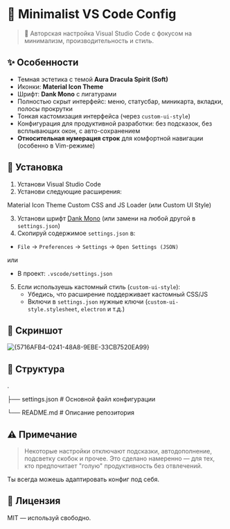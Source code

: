 # 🧠 Minimalist VS Code Config

> 🎨 Авторская настройка Visual Studio Code с фокусом на минимализм, производительность и стиль.

## ✨ Особенности

- Темная эстетика с темой **Aura Dracula Spirit (Soft)**
- Иконки: **Material Icon Theme**
- Шрифт: **Dank Mono** с лигатурами
- Полностью скрыт интерфейс: меню, статусбар, миникарта, вкладки, полосы прокрутки
- Тонкая кастомизация интерфейса (через `custom-ui-style`)
- Конфигурация для продуктивной разработки: без подсказок, без всплывающих окон, с авто-сохранением
- **Относительная нумерация строк** для комфортной навигации (особенно в Vim-режиме)

## 🔧 Установка

1. Установи Visual Studio Code
2. Установи следующие расширения:

Material Icon Theme
Custom CSS and JS Loader (или Custom UI Style)

3. Установи шрифт [Dank Mono](https://dank.sh) (или замени на любой другой в `settings.json`)
4. Скопируй содержимое `settings.json` в:

- `File` → `Preferences` → `Settings` → `Open Settings (JSON)`

или

- В проект: `.vscode/settings.json`

5. Если используешь кастомный стиль (`custom-ui-style`):
   - Убедись, что расширение поддерживает кастомный CSS/JS
   - Включи в `settings.json` нужные ключи (`custom-ui-style.stylesheet`, `electron` и т.д.)

## 🧩 Скриншот

![{5716AFB4-0241-48A8-9EBE-33CB7520EA99}](https://github.com/user-attachments/assets/6bf4668c-86aa-445d-a50a-349d1867e025)

## 📁 Структура

.

├── settings.json # Основной файл конфигурации

└── README.md # Описание репозитория


## ⚠️ Примечание

> Некоторые настройки отключают подсказки, автодополнение, подсветку скобок и прочее. Это сделано намеренно — для тех, кто предпочитает "голую" продуктивность без отвлечений.

Ты всегда можешь адаптировать конфиг под себя.

## 📜 Лицензия

MIT — используй свободно.
